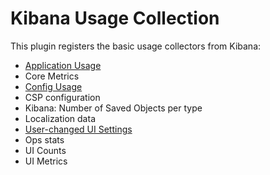 # Kibana Usage Collection

This plugin registers the basic usage collectors from Kibana:

- [Application Usage](./server/collectors/application_usage/README.md)
- Core Metrics
- [Config Usage](./server/collectors/config_usage/README.md)
- CSP configuration
- Kibana: Number of Saved Objects per type
- Localization data
- [User-changed UI Settings](./server/collectors/management/README.md)
- Ops stats
- UI Counts
- UI Metrics
